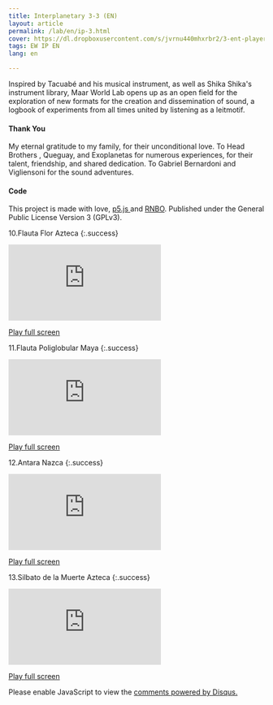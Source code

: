 ```yaml
---
title: Interplanetary 3-3 (EN)
layout: article
permalink: /lab/en/ip-3.html
cover: https://dl.dropboxusercontent.com/s/jvrnu440mhxrbr2/3-ent-player-red.jpg?raw=1
tags: EW IP EN
lang: en

---
```


Inspired by Tacuabé and his musical instrument, as well as Shika Shika's instrument library, Maar World Lab opens up as an open field for the exploration of new formats for the creation and dissemination of sound, a logbook of experiments from all times united by listening as a leitmotif.

#### Thank You
My eternal gratitude to my family, for their unconditional love. To Head Brothers , Queguay, and Exoplanetas for numerous experiences, for their talent, friendship, and shared dedication. To Gabriel Bernardoni and Vigliensoni for the sound adventures.

#### Code
This project is made with love, <a href="https://github.com/maar34/interplanetary-players-web" rel="Maar World Player" target="_blank"> p5.js </a> and  <a href="https://github.com/maar34/interplanetary-players-rnbo" rel="Maar World Player" target="_blank"> RNBO</a>. Published under the General Public License Version 3 (GPLv3). 


10.Flauta Flor Azteca
{:.success}

<div class="container">
  <iframe class="responsive-iframe" src="https://play.maar.world/?g=8&s=0&c=12" style="border: 0" ></iframe>
</div>

<a href="https://play.maar.world/?g=8&s=0&c=12 " rel="Maar World Player" target="_blank"> Play full screen</a> 

11.Flauta Poliglobular Maya
{:.success}

<div class="container">
  <iframe class="responsive-iframe" src="https://play.maar.world/?g=8&s=0&c=13" style="border: 0" ></iframe>
</div>

<a href="https://play.maar.world/?g=8&s=0&c=13 " rel="Maar World Player" target="_blank"> Play full screen</a> 

12.Antara Nazca
{:.success}

<div class="container">
  <iframe class="responsive-iframe" src="https://play.maar.world/?g=8&s=0&c=14" style="border: 0" ></iframe>
</div>

<a href="https://play.maar.world/?g=8&s=0&c=14 " rel="Maar World Player" target="_blank"> Play full screen</a> 

13.Silbato de la Muerte Azteca
{:.success}

<div class="container">
  <iframe class="responsive-iframe" src="https://play.maar.world/?g=8&s=0&c=15" style="border: 0" ></iframe>
</div>

<a href="https://play.maar.world/?g=8&s=0&c=15 " rel="Maar World Player" target="_blank"> Play full screen</a> 


<div id="disqus_thread"></div>
<script>
    /**
    *  RECOMMENDED CONFIGURATION VARIABLES: EDIT AND UNCOMMENT THE SECTION BELOW TO INSERT DYNAMIC VALUES FROM YOUR PLATFORM OR CMS.
    *  LEARN WHY DEFINING THESE VARIABLES IS IMPORTANT: https://disqus.com/admin/universalcode/#configuration-variables    */
    var disqus_config = function () {
        this.page.url = "{{ page.url | absolute_url }}";
        this.page.identifier = "{{ page.id }}";
    };
    (function() { // DON'T EDIT BELOW THIS LINE
    var d = document, s = d.createElement('script');
    s.src = 'https://maar-world.disqus.com/embed.js';
    s.setAttribute('data-timestamp', +new Date());
    (d.head || d.body).appendChild(s);
    })();
</script>
<noscript>Please enable JavaScript to view the <a href="https://disqus.com/?ref_noscript">comments powered by Disqus.</a></noscript>

